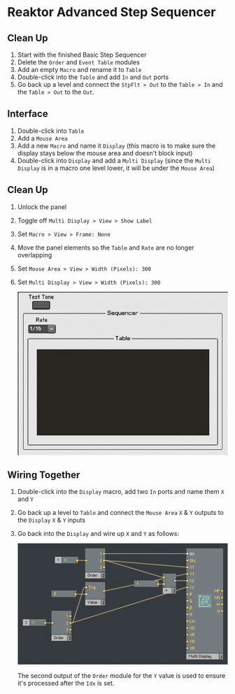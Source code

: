 # Reaktor Advanced Step Sequencer

## Clean Up

1. Start with the finished Basic Step Sequencer
2. Delete the `Order` and `Event Table` modules
3. Add an empty `Macro` and rename it to `Table`
4. Double-click into the `Table` and add `In` and `Out` ports
5. Go back up a level and connect the `StpFlt > Out` to the `Table > In` and the `Table > Out` to the `Out`.

## Interface

1. Double-click into `Table`
2. Add a `Mouse Area`
3. Add a new `Macro` and name it `Display` (this macro is to make sure the display stays below the mouse area and doesn't block input)
4. Double-click into `Display` and add a `Multi Display` (since the `Multi Display` is in a macro one level lower, it will be under the `Mouse Area`)

## Clean Up

1. Unlock the panel
2. Toggle off `Multi Display > View > Show Label`
3. Set `Macro > View > Frame: None`
4. Move the panel elements so the `Table` and `Rate` are no longer overlapping
5. Set `Mouse Area > View > Width (Pixels): 300`
6. Set `Multi Display > View > Width (Pixels): 300`

    ![Display](assets/advanced-step-sequencer/reaktor-advanced-step-sequencer-display.png)

## Wiring Together

1. Double-click into the `Display` macro, add two `In` ports and name them `X` and `Y`
2. Go back up a level to `Table` and connect the `Mouse Area` `X` & `Y` outputs to the `Display` `X` & `Y` inputs
3. Go back into the `Display` and wire up `X` and `Y` as follows:

    ![X & Y](assets/advanced-step-sequencer/reaktor-advanced-step-sequencer-x-y.png)

    The second output of the `Order` module for the `Y` value is used to ensure it's processed after the `Idx` is set.
